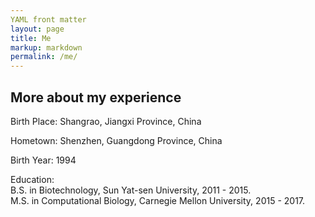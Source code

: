 ```yaml
---
YAML front matter
layout: page
title: Me
markup: markdown
permalink: /me/
---
```


## More about my experience
<p>
Birth Place: Shangrao, Jiangxi Province, China
</p>
<p>Hometown: Shenzhen, Guangdong Province, China</p>
<p>Birth Year: 1994</p>
<p>
Education: <br/>
	B.S. in Biotechnology, Sun Yat-sen University, 2011 - 2015. <br/>
	M.S. in Computational Biology, Carnegie Mellon University, 2015 - 2017.
</p>

